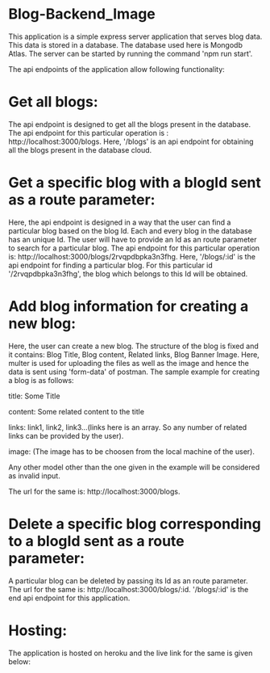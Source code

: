 # Blog-Backend_Image

This application is a simple express server application that serves blog data. This data is stored in a database. The database used here is Mongodb Atlas. The server can be started by running the command 'npm run start'.

The api endpoints of the application allow following functionality:

# Get all blogs:

The api endpoint is designed to get all the blogs present in the database. The api endpoint for this particular operation is : http://localhost:3000/blogs. Here, '/blogs' is an api endpoint for obtaining all the blogs present in the database cloud.

# Get a specific blog with a blogId sent as a route parameter:

Here, the api endpoint is designed in a way that the user can find a particular blog based on the blog Id. Each and every blog in the database has an unique Id. The user will have to provide an Id as an route parameter to search for a particular blog. The api endpoint for this particular operation is: http://localhost:3000/blogs/2rvqpdbpka3n3fhg. Here, '/blogs/:id' is the api endpoint for finding a particular blog. For this particular id '/2rvqpdbpka3n3fhg', the blog which belongs to this Id will be obtained.

# Add blog information for creating a new blog: 

Here, the user can create a new blog. The structure of the blog is fixed and it contains: Blog Title, Blog content, Related links, Blog Banner Image. Here, multer is used for uploading the files as well as the image and hence the data is sent using 'form-data' of postman. The sample example for creating a blog is as follows: 

title: Some Title

content: Some related content to the title

links: link1, link2, link3...(links here is an array. So any number of related links can be provided by the user).

image: (The image has to be choosen from the local machine of the user).

Any other model other than the one given in the example will be considered as invalid input.

The url for the same is: http://localhost:3000/blogs. 

# Delete a specific blog corresponding to a blogId sent as a route parameter:

A particular blog can be deleted by passing its Id as an route parameter. The url for the same is: http://localhost:3000/blogs/:id. '/blogs/:id' is the end api endpoint for this application. 

# Hosting:

The application is hosted on heroku and the live link for the same is given below: 
